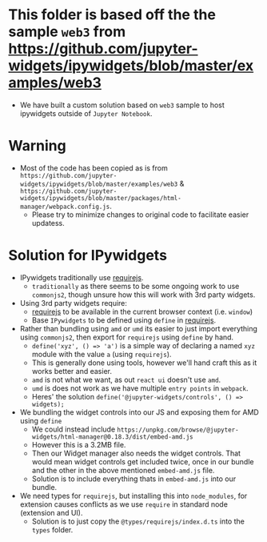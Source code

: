 # This folder is based off the the sample `web3` from https://github.com/jupyter-widgets/ipywidgets/blob/master/examples/web3

- We have built a custom solution based on `web3` sample to host ipywidgets outside of `Jupyter Notebook`.

# Warning

- Most of the code has been copied as is from `https://github.com/jupyter-widgets/ipywidgets/blob/master/examples/web3` & `https://github.com/jupyter-widgets/ipywidgets/blob/master/packages/html-manager/webpack.config.js`.
  - Please try to minimize changes to original code to facilitate easier updatess.

# Solution for IPywidgets

- IPywidgets traditionally use [requirejs](https://requirejs.org).
  - `traditionally` as there seems to be some ongoing work to use `commonjs2`, though unsure how this will work with 3rd party widgets.
- Using 3rd party widgets require:
  - [requirejs](https://requirejs.org) to be available in the current browser context (i.e. `window`)
  - Base `IPywidgets` to be defined using `define` in [requirejs](https://requirejs.org).
- Rather than bundling using `amd` or `umd` its easier to just import everything using `commonjs2`, then export for `requirejs` using `define` by hand.
  - `define('xyz', () => 'a')` is a simple way of declaring a named `xyz` module with the value `a` (using `requirejs`).
  - This is generally done using tools, however we'll hand craft this as it works better and easier.
  - `amd` is not what we want, as out `react ui` doesn't use `amd`.
  - `umd` is does not work as we have multiple `entry points` in `webpack`.
  - Heres' the solution `define('@jupyter-widgets/controls', () => widgets);`
- We bundling the widget controls into our JS and exposing them for AMD using `define`
  - We could instead include `https://unpkg.com/browse/@jupyter-widgets/html-manager@0.18.3/dist/embed-amd.js`
  - However this is a 3.2MB file.
  - Then our Widget manager also needs the widget controls. That would mean widget controls get included twice, once in our bundle and the other in the above mentioned `embed-amd.js` file.
  - Solution is to include everything thats in `embed-amd.js` into our bundle.
- We need types for `requirejs`, but installing this into `node_modules`, for extension causes conflicts as we use `require` in standard node (extension and UI).
  - Solution is to just copy the `@types/requirejs/index.d.ts` into the `types` folder.
